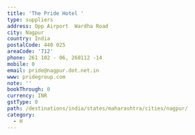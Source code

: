 ```yaml
---
title: 'The Pride Hotel '
type: suppliers
address: Opp Airport  Wardha Road
city: Nagpur
country: India
postalCode: 440 025
areaCode: '712'
phone: 261 102 - 06, 260112 -14
mobile: 0
email: pride@nagpur.dot.net.in
www: pridegroup.com
note: ''
bookThrough: 0
currency: INR
gstType: 0
path: /destinations/india/states/maharashtra/cities/nagpur/
category:
  - H
---
```


